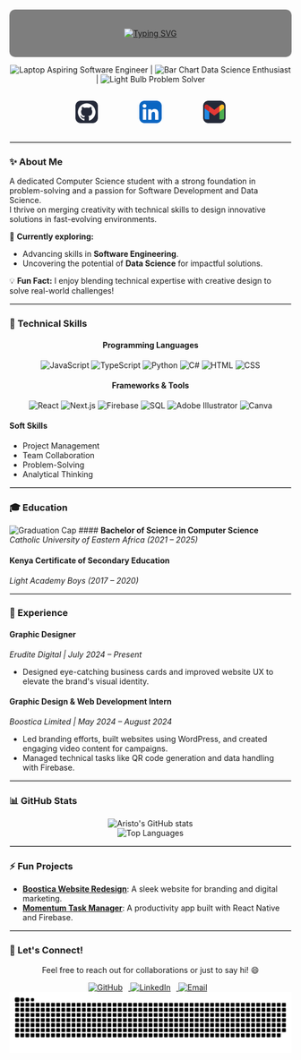 # 
<div align="center" style="background: rgba(0, 0, 0, 0.5); padding: 20px; border-radius: 10px; position: relative; overflow: hidden;">
  
<!-- Animated background -->
<div style="position: absolute; top: 0; left: 0; width: 100%; height: 100%; z-index: -1;">
  <svg xmlns="http://www.w3.org/2000/svg" version="1.1" xmlns:xlink="http://www.w3.org/1999/xlink" width="100%" height="100%" preserveAspectRatio="none">
    <defs>
      <radialGradient id="gradient" cx="50%" cy="50%" r="50%" fx="50%" fy="50%">
        <animate attributeName="fx" dur="34s" values="0%;100%;0%" repeatCount="indefinite"/>
        <animate attributeName="fy" dur="23s" values="0%;100%;0%" repeatCount="indefinite"/>
        <stop offset="0%" style="stop-color: rgba(255,255,255,0.1)"/>
        <stop offset="100%" style="stop-color: rgba(255,255,255,0)"/>
      </radialGradient>
    </defs>
    <rect x="0" y="0" width="100%" height="100%" fill="url(#gradient)">
      <animate attributeName="opacity" dur="5s" values="0.3;0.7;0.3" repeatCount="indefinite"/>
    </rect>
  </svg>
</div>

[![Typing SVG](https://readme-typing-svg.demolab.com?font=Montserrat&weight=700&size=40&duration=3000&pause=1000&color=FFFFFF&center=true&vCenter=true&width=500&height=70&lines=Aristo+Ayako)](https://git.io/typing-svg)

</div>

<div align="center">
  
<img src="https://raw.githubusercontent.com/Tarikul-Islam-Anik/Animated-Fluent-Emojis/master/Emojis/Objects/Laptop.png" alt="Laptop" width="25" height="25" /> Aspiring Software Engineer | <img src="https://raw.githubusercontent.com/Tarikul-Islam-Anik/Animated-Fluent-Emojis/master/Emojis/Objects/Bar%20Chart.png" alt="Bar Chart" width="25" height="25" /> Data Science Enthusiast | <img src="https://raw.githubusercontent.com/Tarikul-Islam-Anik/Animated-Fluent-Emojis/master/Emojis/Objects/Light%20Bulb.png" alt="Light Bulb" width="25" height="25" /> Problem Solver 

<div style="margin: 30px 0;">
  <a href="https://github.com/OnzyBoy" style="text-decoration: none; margin: 0 35px;">
    <img src="https://raw.githubusercontent.com/tandpfun/skill-icons/main/icons/Github-Dark.svg" alt="GitHub" width="40" height="40">
  </a>
  <a href="https://www.linkedin.com/in/aristo-ayako" style="text-decoration: none; margin: 0 35px;">
    <img src="https://raw.githubusercontent.com/tandpfun/skill-icons/main/icons/LinkedIn.svg" alt="LinkedIn" width="40" height="40">
  </a>
  <a href="mailto:ayakoaristo9@gmail.com" style="text-decoration: none; margin: 0 35px;">
    <img src="https://raw.githubusercontent.com/tandpfun/skill-icons/main/icons/Gmail-Dark.svg" alt="Email" width="40" height="40">
  </a>
</div>

</div>

<hr style="border: 0.5px solid #ddd">

### ✨ About Me  
A dedicated Computer Science student with a strong foundation in problem-solving and a passion for Software Development and Data Science.  
I thrive on merging creativity with technical skills to design innovative solutions in fast-evolving environments.  

🔭 **Currently exploring:**  
- Advancing skills in **Software Engineering**.  
- Uncovering the potential of **Data Science** for impactful solutions.  

💡 **Fun Fact:** I enjoy blending technical expertise with creative design to solve real-world challenges!  

<hr style="border: 0.5px solid #ddd">

### 🔧 Technical Skills  

<div align="center">

#### **Programming Languages**  
![JavaScript](https://img.shields.io/badge/-JavaScript-F7DF1E?style=flat&logo=javascript&logoColor=black)
![TypeScript](https://img.shields.io/badge/-TypeScript-3178C6?style=flat&logo=typescript&logoColor=white)
![Python](https://img.shields.io/badge/-Python-3776AB?style=flat&logo=python&logoColor=white)
![C#](https://img.shields.io/badge/-C%23-239120?style=flat&logo=c-sharp&logoColor=white)
![HTML](https://img.shields.io/badge/-HTML5-E34F26?style=flat&logo=html5&logoColor=white)
![CSS](https://img.shields.io/badge/-CSS3-1572B6?style=flat&logo=css3&logoColor=white)

#### **Frameworks & Tools**  
![React](https://img.shields.io/badge/-React-61DAFB?style=flat&logo=react&logoColor=black)
![Next.js](https://img.shields.io/badge/-Next.js-000000?style=flat&logo=next.js&logoColor=white)
![Firebase](https://img.shields.io/badge/-Firebase-FFCA28?style=flat&logo=firebase&logoColor=black)
![SQL](https://img.shields.io/badge/-SQL-4479A1?style=flat&logo=mysql&logoColor=white)
![Adobe Illustrator](https://img.shields.io/badge/-Illustrator-FF9A00?style=flat&logo=adobe-illustrator&logoColor=white)
![Canva](https://img.shields.io/badge/-Canva-00C4CC?style=flat&logo=canva&logoColor=white)

</div>

#### **Soft Skills**  
- Project Management  
- Team Collaboration  
- Problem-Solving  
- Analytical Thinking  

<hr style="border: 0.5px solid #ddd">

### 🎓 Education  
<img src="https://media.giphy.com/media/graduation/200w.gif" alt="Graduation Cap" width="24" height="24"> #### **Bachelor of Science in Computer Science**  
*Catholic University of Eastern Africa (2021 – 2025)*  

#### **Kenya Certificate of Secondary Education**  
*Light Academy Boys (2017 – 2020)*  

<hr style="border: 0.5px solid #ddd">

### 💼 Experience  

#### **Graphic Designer**  
*Erudite Digital | July 2024 – Present*  
- Designed eye-catching business cards and improved website UX to elevate the brand's visual identity.  

#### **Graphic Design & Web Development Intern**  
*Boostica Limited | May 2024 – August 2024*  
- Led branding efforts, built websites using WordPress, and created engaging video content for campaigns.  
- Managed technical tasks like QR code generation and data handling with Firebase.  

<hr style="border: 0.5px solid #ddd">

### 📊 GitHub Stats  

<div align="center">
  
![Aristo's GitHub stats](https://github-readme-stats.vercel.app/api?username=OnzyBoy&show_icons=true&theme=radical)  
![Top Languages](https://github-readme-stats.vercel.app/api/top-langs/?username=OnzyBoy&layout=compact&theme=radical)  

</div>

<hr style="border: 0.5px solid #ddd">

### ⚡ Fun Projects  
- **[Boostica Website Redesign](https://github.com/OnzyBoy/boostica-website)**: A sleek website for branding and digital marketing.  
- **[Momentum Task Manager](https://github.com/OnzyBoy/momentum-app)**: A productivity app built with React Native and Firebase.  

<hr style="border: 0.5px solid #ddd">

### 🤝 Let's Connect!  
<div align="center">
  
Feel free to reach out for collaborations or just to say hi! 😄  

<a href="https://github.com/OnzyBoy">
  <img src="https://github.githubassets.com/images/modules/logos_page/GitHub-Mark.png" alt="GitHub" width="50" height="50" style="margin-right:10px;">
</a>
<a href="https://www.linkedin.com/in/aristo-ayako">
  <img src="https://cdn.jsdelivr.net/npm/simple-icons@v5/icons/linkedin.svg" alt="LinkedIn" width="50" height="50" style="margin-right:10px;">
</a>
<a href="mailto:ayakoaristo9@gmail.com">
  <img src="https://cdn.jsdelivr.net/npm/simple-icons@v5/icons/gmail.svg" alt="Email" width="50" height="50" style="margin-right:10px;">
</a>

</div>

<div align="center">
  <img src="https://raw.githubusercontent.com/Platane/snk/output/github-contribution-grid-snake.svg" alt="snake animation" />
</div>
